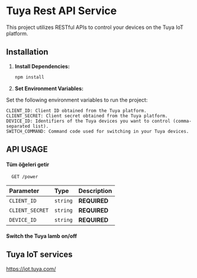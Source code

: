 
#  Tuya Rest API Service

This project utilizes RESTful APIs to control your devices on the Tuya IoT platform.

## Installation

1. **Install Dependencies:**

   ```bash
   npm install
   ```
2. **Set Environment Variables:**

Set the following environment variables to run the project:
```
CLIENT_ID: Client ID obtained from the Tuya platform.
CLIENT_SECRET: Client secret obtained from the Tuya platform.
DEVICE_ID: Identifiers of the Tuya devices you want to control (comma-separated list).
SWITCH_COMMAND: Command code used for switching in your Tuya devices.
```


## API USAGE

#### Tüm öğeleri getir

```
  GET /power
```

| Parameter | Type    | Description              |
| :-------- | :------- | :------------------------- |
| `CLIENT_ID` | `string` | **REQUIRED** |
| `CLIENT_SECRET` | `string` | **REQUIRED** |
| `DEVICE_ID` | `string` | **REQUIRED** |

#### Switch the Tuya lamb on/off


## Tuya IoT services

https://iot.tuya.com/

